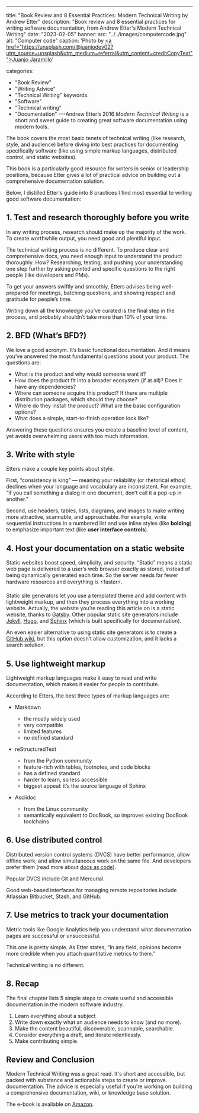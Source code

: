 ---
title: "Book Review and 8 Essential Practices: Modern Technical Writing by Andrew Etter"
description: "Book review and 8 essential practices for writing software documentation, from Andrew Etter's Modern Technical Writing"
date: "2023-02-05"
banner:
  src: "../../images/computercode.jpg"
  alt: "Computer code"
  caption: 'Photo by <u><a href="https://unsplash.com/@juanjodev02?utm_source=unsplash&utm_medium=referral&utm_content=creditCopyText"">Juanjo Jaramillo</a></u>'

categories:
  - "Book Review"
  - "Writing Advice"
  - "Technical Writing"
keywords:
  - "Software"
  - "Technical writing"
  - "Documentation"
---Andrew Etter’s 2016 *Modern Technical Writing* is a short and sweet guide to creating great software documentation using modern tools. 

The book covers the most basic tenets of technical writing (like research, style, and audience) before diving into best practices for documenting specifically software (like using simple markup languages, distributed control, and static websites).

This book is a particularly good resource for writers in senior or leadership positions, because Etter gives a lot of practical advice on building out a comprehensive documentation solution.

Below, I distilled Etter's guide into 8 practices I find most essential to writing good software documentation:

## 1. Test and research thoroughly before you write

In any writing process, research should make up the majority of the work. To create worthwhile output, you need good and plentiful input.

The technical writing process is no different. To produce clear and comprehensive docs, you need enough input to understand the product thoroughly. How? Researching, testing, and pushing your understanding one step further by asking pointed and specific questions to the right people (like developers and PMs). 

To get your answers swiftly and smoothly, Etters advises being well-prepared for meetings, batching questions, and showing respect and gratitude for people’s time. 

Writing down all the knowledge you’ve curated is the final step in the process, and probably shouldn’t take more than 10% of your time.

## 2. BFD (What’s BFD?)

We love a good acronym. It’s basic functional documentation. And it means you’ve answered the most fundamental questions about your product. The questions are:

* What is the product and why would someone want it?
* How does the product fit into a broader ecosystem (if at all)? Does it have any dependencies?
* Where can someone acquire this product? If there are multiple distribution packages, which should they choose?
* Where do they install the product? What are the basic configuration options?
* What does a simple, start-to-finish operation look like?

Answering these questions ensures you create a baseline level of content, yet avoids overwhelming users with too much information.

## 3. Write with style

Etters make a couple key points about style.

First, “consistency is king” — meaning your reliability (or rhetorical ethos) declines when your language and vocabulary are inconsistent. For example, “if you call something a dialog in one document, don’t call it a pop-up in another.”

Second, use headers, tables, lists, diagrams, and images to make writing more attractive, scannable, and approachable. For example, write sequential instructions in a numbered list and use inline styles (like **bolding**) to emphasize important text (like **user interface controls**).

## 4. Host your documentation on a static website

Static websites boost speed, simplicity, and security. “Static” means a static web page is delivered to a user’s web browser exactly as stored, instead of being dynamically generated each time. So the server needs far fewer hardware resources and everything is ⚡faster⚡.

Static site generators let you use a templated theme and add content with lightweight markup, and then they process everything into a working website. Actually, the website you’re reading this article on is a static website, thanks to [Gatsby](https://www.gatsbyjs.com/docs/glossary/static-site-generator/). Other popular static site generators include [Jekyll](https://jekyllrb.com/), [Hugo](https://gohugo.io/), and [Sphinx](https://www.sphinx-doc.org/en/master/) (which is  built specifically for documentation).

An even easier alternative to using static site generators is to create a [GitHub wiki](https://docs.github.com/en/communities/documenting-your-project-with-wikis/about-wikis), but this option doesn’t allow customization, and it lacks a search solution.

## 5. Use lightweight markup

Lightweight markup languages make it easy to read and write documentation, which makes it easier for people to contribute.

According to Etters, the best three types of markup languages are: 

* Markdown

  * t﻿he mostly widely used
  * very compatible
  * l﻿imited features
  * no defined standard
* reStructuredText

  * f﻿rom the Python community
  * feature-rich with tables, footnotes, and code blocks
  * has a defined standard
  * harder to learn, so less accessible
  * biggest appeal: it’s the source language of Sphinx
* Asciidoc

  * from the Linux community
  * semantically equivalent to DocBook, so improves existing DocBook toolchains

## 6. Use distributed control

Distributed version control systems (DVCS) have better performance, allow offline work, and allow simultaneous work on the same file. And developers prefer them (read more about [docs as code](https://www.writethedocs.org/guide/docs-as-code/)).

Popular DVCS include Git and Mercurial.

Good web-based interfaces for managing remote repositories include Atlassian Bitbucket, Stash, and GitHub.

## 7. Use metrics to track your documentation

Metric tools like Google Analytics help you understand what documentation pages are successful or unsuccessful.

This one is pretty simple. As Etter states, “In any field, opinions become more credible when you attach quantitative metrics to them.”

Technical writing is no different.

## 8. Recap

The final chapter lists 5 simple steps to create useful and accessible documentation in the modern software industry.

1. Learn everything about a subject
2. Write down exactly what an audience needs to know (and no more).
3. Make the content beautiful, discoverable, scannable, searchable.
4. Consider everything a draft, and iterate relentlessly.
5. Make contributing simple.

## Review and Conclusion

Modern Technical Writing was a great read. It's short and accessible, but packed with substance and actionable steps to create or improve documentation. The advice is especially useful if you're working on building a comprehensive documentation, wiki, or knowledge base solution. 

The e-book is available on [Amazon](https://www.amazon.com/Modern-Technical-Writing-Introduction-Documentation-ebook/dp/B01A2QL9SS).